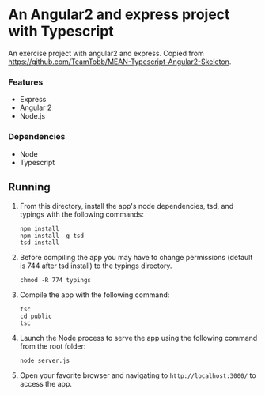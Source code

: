 An Angular2 and express project with
Typescript
=================

An exercise project with angular2 and express. Copied from
https://github.com/TeamTobb/MEAN-Typescript-Angular2-Skeleton.

### Features
* Express
* Angular 2
* Node.js

### Dependencies

* Node
* Typescript

## Running

1. From this directory, install the app's node dependencies, tsd, and typings with the following commands:
    ```shell
    npm install
    npm install -g tsd
    tsd install
    ```

2. Before compiling the app you may have to change permissions (default is 744 after tsd install) to the typings directory.
    ```shell
    chmod -R 774 typings
    ```

3. Compile the app with the following command:
    ```shell
    tsc
    cd public
    tsc
    ```

4. Launch the Node process to serve the app using the following command from the root folder:
    ```shell
    node server.js
    ```

5. Open your favorite browser and navigating to `http://localhost:3000/` to access the app.
